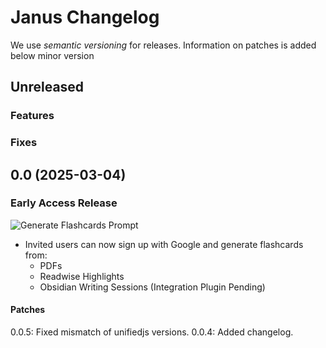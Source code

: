 # Janus Changelog

We use _semantic versioning_ for releases.
Information on patches is added below minor version

## Unreleased

### Features

### Fixes

## 0.0 (2025-03-04)

### Early Access Release

![Generate Flashcards Prompt](./0-0-x.png)

- Invited users can now sign up with Google and generate flashcards from:
  - PDFs
  - Readwise Highlights
  - Obsidian Writing Sessions (Integration Plugin Pending)

#### Patches

0.0.5: Fixed mismatch of unifiedjs versions.
0.0.4: Added changelog.
